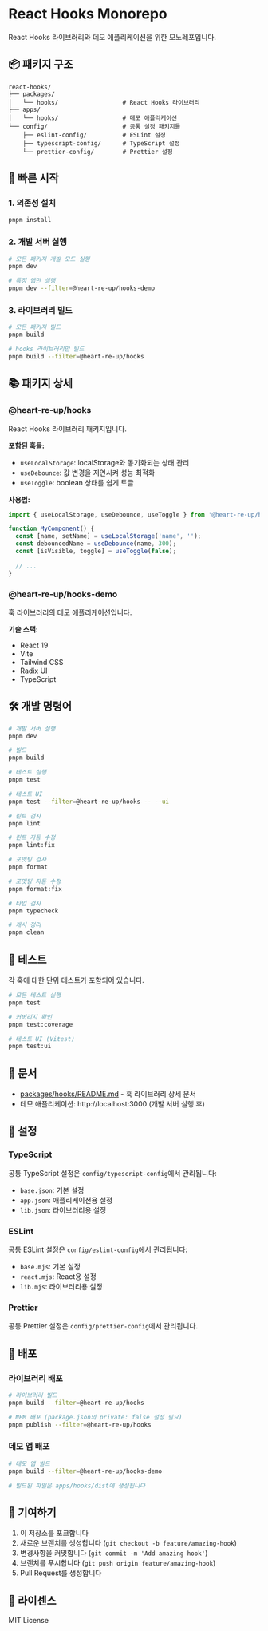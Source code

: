 # React Hooks Monorepo

React Hooks 라이브러리와 데모 애플리케이션을 위한 모노레포입니다.

## 📦 패키지 구조

```
react-hooks/
├── packages/
│   └── hooks/                  # React Hooks 라이브러리
├── apps/
│   └── hooks/                  # 데모 애플리케이션
└── config/                     # 공통 설정 패키지들
    ├── eslint-config/          # ESLint 설정
    ├── typescript-config/      # TypeScript 설정
    └── prettier-config/        # Prettier 설정
```

## 🚀 빠른 시작

### 1. 의존성 설치

```bash
pnpm install
```

### 2. 개발 서버 실행

```bash
# 모든 패키지 개발 모드 실행
pnpm dev

# 특정 앱만 실행
pnpm dev --filter=@heart-re-up/hooks-demo
```

### 3. 라이브러리 빌드

```bash
# 모든 패키지 빌드
pnpm build

# hooks 라이브러리만 빌드
pnpm build --filter=@heart-re-up/hooks
```

## 📚 패키지 상세

### @heart-re-up/hooks

React Hooks 라이브러리 패키지입니다.

**포함된 훅들:**
- `useLocalStorage`: localStorage와 동기화되는 상태 관리
- `useDebounce`: 값 변경을 지연시켜 성능 최적화
- `useToggle`: boolean 상태를 쉽게 토글

**사용법:**
```typescript
import { useLocalStorage, useDebounce, useToggle } from '@heart-re-up/hooks';

function MyComponent() {
  const [name, setName] = useLocalStorage('name', '');
  const debouncedName = useDebounce(name, 300);
  const [isVisible, toggle] = useToggle(false);
  
  // ...
}
```

### @heart-re-up/hooks-demo

훅 라이브러리의 데모 애플리케이션입니다.

**기술 스택:**
- React 19
- Vite
- Tailwind CSS
- Radix UI
- TypeScript

## 🛠️ 개발 명령어

```bash
# 개발 서버 실행
pnpm dev

# 빌드
pnpm build

# 테스트 실행
pnpm test

# 테스트 UI
pnpm test --filter=@heart-re-up/hooks -- --ui

# 린트 검사
pnpm lint

# 린트 자동 수정
pnpm lint:fix

# 포맷팅 검사
pnpm format

# 포맷팅 자동 수정
pnpm format:fix

# 타입 검사
pnpm typecheck

# 캐시 정리
pnpm clean
```

## 🧪 테스트

각 훅에 대한 단위 테스트가 포함되어 있습니다.

```bash
# 모든 테스트 실행
pnpm test

# 커버리지 확인
pnpm test:coverage

# 테스트 UI (Vitest)
pnpm test:ui
```

## 📖 문서

- [packages/hooks/README.md](./packages/hooks/README.md) - 훅 라이브러리 상세 문서
- 데모 애플리케이션: http://localhost:3000 (개발 서버 실행 후)

## 🔧 설정

### TypeScript

공통 TypeScript 설정은 `config/typescript-config`에서 관리됩니다:
- `base.json`: 기본 설정
- `app.json`: 애플리케이션용 설정
- `lib.json`: 라이브러리용 설정

### ESLint

공통 ESLint 설정은 `config/eslint-config`에서 관리됩니다:
- `base.mjs`: 기본 설정
- `react.mjs`: React용 설정
- `lib.mjs`: 라이브러리용 설정

### Prettier

공통 Prettier 설정은 `config/prettier-config`에서 관리됩니다.

## 🚀 배포

### 라이브러리 배포

```bash
# 라이브러리 빌드
pnpm build --filter=@heart-re-up/hooks

# NPM 배포 (package.json의 private: false 설정 필요)
pnpm publish --filter=@heart-re-up/hooks
```

### 데모 앱 배포

```bash
# 데모 앱 빌드
pnpm build --filter=@heart-re-up/hooks-demo

# 빌드된 파일은 apps/hooks/dist에 생성됩니다
```

## 🤝 기여하기

1. 이 저장소를 포크합니다
2. 새로운 브랜치를 생성합니다 (`git checkout -b feature/amazing-hook`)
3. 변경사항을 커밋합니다 (`git commit -m 'Add amazing hook'`)
4. 브랜치를 푸시합니다 (`git push origin feature/amazing-hook`)
5. Pull Request를 생성합니다

## 📄 라이센스

MIT License